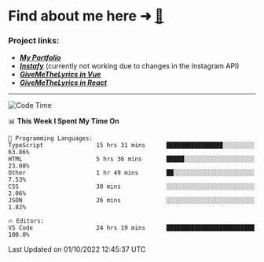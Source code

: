 # Find about me here ➜ [🧑](https://pauabella.dev)

### Project links:
- ***[My Portfolio](https://pauabella.dev)***
- ***[Instafy](https://instafy.me)*** (currently not working due to changes in the Instagram API)
- ***[GiveMeTheLyrics in Vue](https://lyrics.pauabella.dev)***
- ***[GiveMeTheLyrics in React](https://pauabella.dev/GiveMeTheLyrics)***

---
<!--START_SECTION:waka-->
![Code Time](http://img.shields.io/badge/Code%20Time-1%2C499%20hrs%2046%20mins-blue)

📊 **This Week I Spent My Time On** 

```text
💬 Programming Languages: 
TypeScript               15 hrs 31 mins      ████████████████░░░░░░░░░   63.86% 
HTML                     5 hrs 36 mins       █████░░░░░░░░░░░░░░░░░░░░   23.08% 
Other                    1 hr 49 mins        ██░░░░░░░░░░░░░░░░░░░░░░░   7.53% 
CSS                      30 mins             ░░░░░░░░░░░░░░░░░░░░░░░░░   2.06% 
JSON                     26 mins             ░░░░░░░░░░░░░░░░░░░░░░░░░   1.82%

🔥 Editors: 
VS Code                  24 hrs 19 mins      █████████████████████████   100.0%

```


 Last Updated on 01/10/2022 12:45:37 UTC
<!--END_SECTION:waka-->
